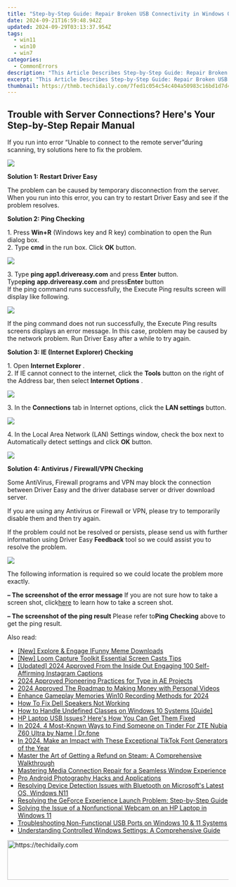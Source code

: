 ```yaml
---
title: "Step-by-Step Guide: Repair Broken USB Connectivity in Windows Operating Systems"
date: 2024-09-21T16:59:48.942Z
updated: 2024-09-29T03:13:37.954Z
tags:
  - win11
  - win10
  - win7
categories:
  - CommonErrors
description: "This Article Describes Step-by-Step Guide: Repair Broken USB Connectivity in Windows Operating Systems"
excerpt: "This Article Describes Step-by-Step Guide: Repair Broken USB Connectivity in Windows Operating Systems"
thumbnail: https://thmb.techidaily.com/7fed1c054c54c404a50983c16bd1d7d403eb3f6cb3fe1e73cdb94850018ef126.jpg
---
```


## Trouble with Server Connections? Here's Your Step-by-Step Repair Manual

 If you run into error “Unable to connect to the remote server”during scanning, try solutions here to fix the problem.

![](https://images.drivereasy.com/wp-content/uploads/2016/04/img_5715b256751f5.png)

**Solution 1: Restart Driver Easy**

 The problem can be caused by temporary disconnection from the server. When you run into this error, you can try to restart Driver Easy and see if the problem resolves.

 **Solution 2: Ping Checking**

 1\. Press **Win+R**   (Windows key and R key) combination to open the Run dialog box.  
 2\. Type **cmd**   in the run box. Click **OK**  button.

![](https://images.drivereasy.com/wp-content/uploads/2016/04/img_5715b2a29e9ee.png)

 3\.
 Type **ping app1.drivereasy.com**   and press **Enter**   button.  
 Type**ping** **app.drivereasy.com** and press**Enter** button  
 If the ping command runs successfully, the Execute Ping results screen will display like following.

![](https://images.drivereasy.com/wp-content/uploads/2016/04/img_5715b4406d257.png)

 If the ping command does not run successfully, the Execute Ping results screens displays an error message. In this case, problem may be caused by the network problem. Run Driver Easy after a while to try again.

 **Solution 3: IE (Internet Explorer) Checking**

 1\. Open   **Internet Explorer**  .  
 2\. If IE cannot connect to the internet, click the **Tools**   button on the right of the Address bar, then select **Internet Options** .

![](https://images.drivereasy.com/wp-content/uploads/2016/04/img_5715b2edc7db0.png)

 3\. In the **Connections**   tab in Internet options, click the **LAN settings**   button.

![](https://images.drivereasy.com/wp-content/uploads/2016/04/img_5715b2fd185f8.png)

 4\. In the Local Area Network (LAN) Settings window, check the box next to Automatically detect settings and click **OK**   button.

![](https://images.drivereasy.com/wp-content/uploads/2016/04/img_5715b30e08b9c.png)

 **Solution 4: Antivirus / Firewall/VPN Checking**

 Some AntiVirus, Firewall programs and VPN may block the connection between Driver Easy and the driver database server or driver download server.

 If you are using any Antivirus or Firewall or VPN, please try to temporarily disable them and then try again.

 If the problem could not be resolved or persists, please send us with further information using Driver Easy **Feedback** tool so we could assist you to resolve the problem.

![](https://images.drivereasy.com/wp-content/uploads/2017/04/img_5901de462431c.jpg)

 The following information is required so we could locate the problem more exactly.

 **– The screenshot of the error message**
  If you are not sure how to take a screen shot, click[here](https://tools.techidaily.com/drivereasy/download/) to learn how to take a screen shot.

 **– The screenshot of the ping result**
 Please refer to**Ping Checking** above to get the ping result.

<ins class="adsbygoogle"
     style="display:block"
     data-ad-format="autorelaxed"
     data-ad-client="ca-pub-7571918770474297"
     data-ad-slot="1223367746"></ins>

<ins class="adsbygoogle"
     style="display:block"
     data-ad-client="ca-pub-7571918770474297"
     data-ad-slot="8358498916"
     data-ad-format="auto"
     data-full-width-responsive="true"></ins>

<span class="atpl-alsoreadstyle">Also read:</span>
<div><ul>
<li><a href="https://vp-tips.techidaily.com/new-explore-and-engage-ifunny-meme-downloads/"><u>[New] Explore & Engage IFunny Meme Downloads</u></a></li>
<li><a href="https://video-screen-grab.techidaily.com/new-loom-capture-toolkit-essential-screen-casts-tips/"><u>[New] Loom Capture Toolkit Essential Screen Casts Tips</u></a></li>
<li><a href="https://instagram-video-recordings.techidaily.com/updated-2024-approved-from-the-inside-out-engaging-100-self-affirming-instagram-captions/"><u>[Updated] 2024 Approved From the Inside Out Engaging 100 Self-Affirming Instagram Captions</u></a></li>
<li><a href="https://extra-approaches.techidaily.com/2024-approved-pioneering-practices-for-type-in-ae-projects/"><u>2024 Approved Pioneering Practices for Type in AE Projects</u></a></li>
<li><a href="https://youtube-help.techidaily.com/2024-approved-the-roadmap-to-making-money-with-personal-videos/"><u>2024 Approved The Roadmap to Making Money with Personal Videos</u></a></li>
<li><a href="https://visual-screen-recording.techidaily.com/enhance-gameplay-memories-win10-recording-methods-for-2024/"><u>Enhance Gameplay Memories Win10 Recording Methods for 2024</u></a></li>
<li><a href="https://win-howtos.techidaily.com/how-to-fix-dell-speakers-not-working/"><u>How To Fix Dell Speakers Not Working</u></a></li>
<li><a href="https://win-howtos.techidaily.com/how-to-handle-undefined-classes-on-windows-10-systems-guide/"><u>How to Handle Undefined Classes on Windows 10 Systems [Guide]</u></a></li>
<li><a href="https://win-howtos.techidaily.com/1723206584186-hp-laptop-usb-issues-heres-how-you-can-get-them-fixed/"><u>HP Laptop USB Issues? Here's How You Can Get Them Fixed</u></a></li>
<li><a href="https://fix-guide.techidaily.com/in-2024-4-most-known-ways-to-find-someone-on-tinder-for-zte-nubia-z60-ultra-by-name-drfone-by-drfone-virtual-android/"><u>In 2024, 4 Most-Known Ways to Find Someone on Tinder For ZTE Nubia Z60 Ultra by Name | Dr.fone</u></a></li>
<li><a href="https://tiktok-video-recordings.techidaily.com/in-2024-make-an-impact-with-these-exceptional-tiktok-font-generators-of-the-year/"><u>In 2024, Make an Impact with These Exceptional TikTok Font Generators of the Year</u></a></li>
<li><a href="https://tech-renaissance.techidaily.com/master-the-art-of-getting-a-refund-on-steam-a-comprehensive-walkthrough/"><u>Master the Art of Getting a Refund on Steam: A Comprehensive Walkthrough</u></a></li>
<li><a href="https://win-howtos.techidaily.com/mastering-media-connection-repair-for-a-seamless-window-experience/"><u>Mastering Media Connection Repair for a Seamless Window Experience</u></a></li>
<li><a href="https://extra-lessons.techidaily.com/pro-android-photography-hacks-and-applications/"><u>Pro Android Photography Hacks and Applications</u></a></li>
<li><a href="https://win-howtos.techidaily.com/resolving-device-detection-issues-with-bluetooth-on-microsofts-latest-os-windows-n11/"><u>Resolving Device Detection Issues with Bluetooth on Microsoft's Latest OS, Windows N11</u></a></li>
<li><a href="https://win-howtos.techidaily.com/resolving-the-geforce-experience-launch-problem-step-by-step-guide/"><u>Resolving the GeForce Experience Launch Problem: Step-by-Step Guide</u></a></li>
<li><a href="https://win-howtos.techidaily.com/solving-the-issue-of-a-nonfunctional-webcam-on-an-hp-laptop-in-windows-11/"><u>Solving the Issue of a Nonfunctional Webcam on an HP Laptop in Windows 11</u></a></li>
<li><a href="https://win-howtos.techidaily.com/troubleshooting-non-functional-usb-ports-on-windows-10-and-11-systems/"><u>Troubleshooting Non-Functional USB Ports on Windows 10 & 11 Systems</u></a></li>
<li><a href="https://win-howtos.techidaily.com/understanding-controlled-windows-settings-a-comprehensive-guide/"><u>Understanding Controlled Windows Settings: A Comprehensive Guide</u></a></li>
</ul></div>

<!-- affiliate ads begin -->
<a href="https://aligracehair.sjv.io/c/5597632/2027195/19272" target="_top" id="2027195">
  <img src="//a.impactradius-go.com/display-ad/19272-2027195" border="0" alt="https://techidaily.com" width="728" height="90"/>
</a>
<img height="0" width="0" src="https://aligracehair.sjv.io/i/5597632/2027195/19272" style="position:absolute;visibility:hidden;" border="0" />
<!-- affiliate ads end -->

